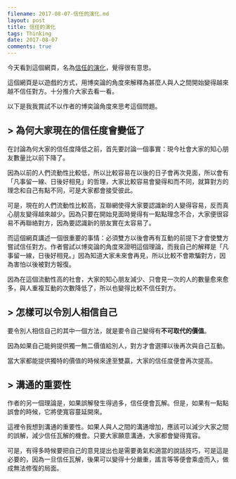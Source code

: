 ```yaml
---
filename: 2017-08-07-信任的演化.md
layout: post
title: 信任的演化
tags: Thinking
date: 2017-08-07
comments: true
---
```

今天看到這個網頁，名為[信任的演化](https://audreyt.github.io/trust-zh-TW/)，覺得很有意思。

這個網頁是以遊戲的方式，用博奕論的角度來解釋為甚麼人與人之間開始變得越來越不信任對方。十分推介大家去看一看。

以下是我我賞試不以作者的博奕論角度來思考這個問題。

## > 為何大家現在的信任度會變低了 

在討論為何大家的信任度降低之前，首先要討論一個事實：現今社會大家的知心朋友數量比以前下降了。

因為以前的人們流動性比較低，所以比較容易在以後的日子會再次見面，所以會有「凡事留一線、日後好相見」的哲理，大家比較容易會變得和而不同，就算對方的理念和自己有點不同，可是大家都會接受彼此。

可是，現在的人們流動性比較高，互聯網使得大家要認識新的人變得容易，反而真心朋友變得越來越少。因為只要在開始見面時覺得有一點點理念不合，大家便很容易不再聯絡對方，因為要認識新的朋友實在太容易了。

而這個網頁講述一個很重要的事情：必須雙方以後會再有互動的前提下才會使雙方嘗試信任對方。作者嘗試以博奕論的角度來證明這個理論，而我自己的解釋是「凡事留一線，日後好相見。」因為知道大家未來會再見，所以比較不會欺騙對方，因為害怕以後被對方報復。

因為在這個流動性高的社會，大家的知心朋友減少、只會見一次的人的數量愈來愈多，與人重複互動的次數降低了，所以也變得比較不信任對方。

## > 怎樣可以令別人相信自己

要令別人相信自己的其中一個方法，就是要令自己變得有**不可取代的價值**。

因為如果自己能夠提供獨一無二價值給別人，對方才會選擇以後再次與自己互動。

當大家都能提供獨特的價值的時候來達至雙贏，大家的信任度便會再次提高。

## > 溝通的重要性

作者的另一個理論是，如果誤解發生得過多，信任便會瓦解。但是，如果有一點點誤會的時候，它將使寬容蔓延開來。

這裡令我想到溝通的重要性。如果人與人之間的溝通增加，應該可以減少大家之間的誤解，減少信任瓦解的機會。只要大家願意溝通，大家都會變得寬容。

可是，有得多時候要把自己的意見提出也是需要勇氣和適當的說話技巧，可是這是必要的，因為一旦信任瓦解，後果可以變得十分嚴重，謠言等等便會乘虛而入，做成無法修復的局面。

